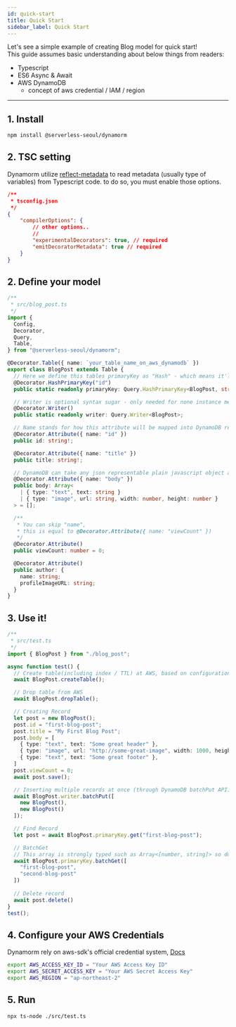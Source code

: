 ```yaml
---
id: quick-start
title: Quick Start
sidebar_label: Quick Start
---
```


Let's see a simple example of creating Blog model for quick start!  
This guide assumes basic understanding about below things from readers:
-  Typescript
- ES6 Async & Await
- AWS DynamoDB
  - concept of aws credential / IAM / region

***

## 1. Install
```bash
npm install @serverless-seoul/dynamorm
```

## 2. TSC setting
Dynamorm utilize [reflect-metadata](https://github.com/rbuckton/reflect-metadata) to read metadata (usually type of variables) from Typescript code. to do so, you must enable those options.

```json
/**
 * tsconfig.json
 */
{
    "compilerOptions": {
        // other options..
        //
        "experimentalDecorators": true, // required
        "emitDecoratorMetadata": true // required
    }
}
```

## 2. Define your model
```typescript
/**
 * src/blog_post.ts
 */
import {
  Config,
  Decorator,
  Query,
  Table,
} from "@serverless-seoul/dynamorm";

@Decorator.Table({ name: `your_table_name_on_aws_dynamodb` })
export class BlogPost extends Table {
  // Here we define this tables primaryKey as "Hash" - which means it'll only have hash key, no rangekey
  @Decorator.HashPrimaryKey("id")
  public static readonly primaryKey: Query.HashPrimaryKey<BlogPost, string>; 

  // Writer is optional syntax sugar - only needed for none instance method operations, such as batchUpdate
  @Decorator.Writer()
  public static readonly writer: Query.Writer<BlogPost>;

  // Name stands for how this attribute will be mapped into DynamoDB record's attribute
  @Decorator.Attribute({ name: "id" })
  public id: string!;

  @Decorator.Attribute({ name: "title" })
  public title: string!;

  // DynamoDB can take any json representable plain javascript object as attribute
  @Decorator.Attribute({ name: "body" })
  public body: Array<
    | { type: "text", text: string }
    | { type: "image", url: string, width: number, height: number }
  > = [];

  /**
   * You can skip "name", 
   * this is equal to @Decorator.Attribute({ name: "viewCount" })
   */
  @Decorator.Attribute()
  public viewCount: number = 0;

  @Decorator.Attribute()
  public author: {
    name: string;
    profileImageURL: string;
  }
}
```

## 3. Use it!
```typescript
/**
 * src/test.ts
 */
import { BlogPost } from "./blog_post";

async function test() {
  // Create table(including index / TTL) at AWS, based on configuration from the table
  await BlogPost.createTable();

  // Drop table from AWS
  await BlogPost.dropTable();

  // Creating Record
  let post = new BlogPost();
  post.id = "first-blog-post";
  post.title = "My First Blog Post";
  post.body = [
    { type: "text", text: "Some great header" },
    { type: "image", url: "http://some-great-image", width: 1000, height: 1000 },
    { type: "text", text: "Some great footer" },
  ]
  post.viewCount = 0;
  await post.save();

  // Inserting multiple records at once (through DynamoDB batchPut API)
  await BlogPost.writer.batchPut([
    new BlogPost(),
    new BlogPost()
  ]);

  // Find Record
  let post = await BlogPost.primaryKey.get("first-blog-post");

  // BatchGet
  // This array is strongly typed such as Array<[number, string]> so don't worry.
  await BlogPost.primaryKey.batchGet([
    "first-blog-post",
    "second-blog-post"
  ])
  
  // Delete record
  await post.delete()
}
test();

```

## 4. Configure your AWS Credentials
Dynamorm rely on aws-sdk's official credential system, [Docs](https://docs.aws.amazon.com/sdk-for-javascript/v2/developer-guide/getting-started-nodejs.html)
```bash
export AWS_ACCESS_KEY_ID = "Your AWS Access Key ID"
export AWS_SECRET_ACCESS_KEY = "Your AWS Secret Access Key"
export AWS_REGION = "ap-northeast-2"
```

## 5. Run
```bash
npx ts-node ./src/test.ts
```
